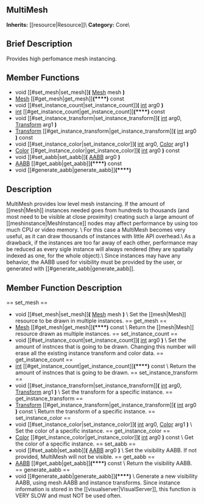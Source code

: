 ##  MultiMesh  
**Inherits:** [[resource|Resource]]\\
**Category:** Core\\
##  Brief Description  
Provides high perfomance mesh instancing.
##  Member Functions 
  * void [[#set_mesh|set_mesh]]**(** [Mesh](class_mesh) mesh **)**
  * [Mesh](class_mesh) [[#get_mesh|get_mesh]]**(****)** const
  * void [[#set_instance_count|set_instance_count]]**(** [int](class_int) arg0 **)**
  * [int](class_int) [[#get_instance_count|get_instance_count]]**(****)** const
  * void [[#set_instance_transform|set_instance_transform]]**(** [int](class_int) arg0, [Transform](class_transform) arg1 **)**
  * [Transform](class_transform) [[#get_instance_transform|get_instance_transform]]**(** [int](class_int) arg0 **)** const
  * void [[#set_instance_color|set_instance_color]]**(** [int](class_int) arg0, [Color](class_color) arg1 **)**
  * [Color](class_color) [[#get_instance_color|get_instance_color]]**(** [int](class_int) arg0 **)** const
  * void [[#set_aabb|set_aabb]]**(** [AABB](class_aabb) arg0 **)**
  * [AABB](class_aabb) [[#get_aabb|get_aabb]]**(****)** const
  * void [[#generate_aabb|generate_aabb]]**(****)**
##  Description  
MultiMesh provides low level mesh instancing. If the amount of [[mesh|Mesh]] instances needed goes from hundreds to thousands (and most need to be visible at close proximity) creating such a large amount of [[meshinstance|MeshInstance]] nodes may affect performance by using too much CPU or video memory. \\
For this case a MultiMesh becomes very useful, as it can draw thousands of instances with little API overhead.\\
 As a drawback, if the instances are too far away of each other, performance may be reduced as every sigle instance will always rendered (they are spatially indexed as one, for the whole object).\\
 Since instances may have any  behavior, the AABB used for visibility must be provided by the user, or generated with [[#generate_aabb|generate_aabb]].
##  Member Function Description  
==  set_mesh  ==
  * void [[#set_mesh|set_mesh]]**(** [Mesh](class_mesh) mesh **)**
\\
Set the [[mesh|Mesh]] resource to be drawn in multiple instances.
==  get_mesh  ==
  * [Mesh](class_mesh) [[#get_mesh|get_mesh]]**(****)** const
\\
Return the [[mesh|Mesh]] resource drawn as multiple instances.
==  set_instance_count  ==
  * void [[#set_instance_count|set_instance_count]]**(** [int](class_int) arg0 **)**
\\
Set the amount of instnces that is going to be drawn. Changing this number will erase all the existing instance transform and color data.
==  get_instance_count  ==
  * [int](class_int) [[#get_instance_count|get_instance_count]]**(****)** const
\\
Return the amount of instnces that is going to be drawn.
==  set_instance_transform  ==
  * void [[#set_instance_transform|set_instance_transform]]**(** [int](class_int) arg0, [Transform](class_transform) arg1 **)**
\\
Set the transform for a specific instance.
==  get_instance_transform  ==
  * [Transform](class_transform) [[#get_instance_transform|get_instance_transform]]**(** [int](class_int) arg0 **)** const
\\
Return the transform of a specific instance.
==  set_instance_color  ==
  * void [[#set_instance_color|set_instance_color]]**(** [int](class_int) arg0, [Color](class_color) arg1 **)**
\\
Set the color of a specific instance.
==  get_instance_color  ==
  * [Color](class_color) [[#get_instance_color|get_instance_color]]**(** [int](class_int) arg0 **)** const
\\
Get the color of a specific instance.
==  set_aabb  ==
  * void [[#set_aabb|set_aabb]]**(** [AABB](class_aabb) arg0 **)**
\\
Set the visibility AABB. If not provided, MultiMesh will not be visible.
==  get_aabb  ==
  * [AABB](class_aabb) [[#get_aabb|get_aabb]]**(****)** const
\\
Return the visibility AABB.
==  generate_aabb  ==
  * void [[#generate_aabb|generate_aabb]]**(****)**
\\
Generate a new visibility AABB, using mesh AABB and instance transforms. Since instance information is stored in the [[visualserver|VisualServer]], this function is VERY SLOW and must NOT be used often.
